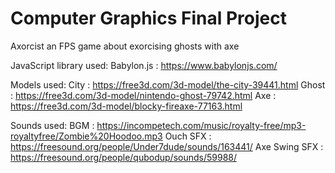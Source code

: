 # Computer Graphics Final Project

Axorcist
an FPS game about exorcising ghosts with axe

JavaScript library used:
Babylon.js : https://www.babylonjs.com/

Models used:
City    : https://free3d.com/3d-model/the-city-39441.html
Ghost   : https://free3d.com/3d-model/nintendo-ghost-79742.html
Axe     : https://free3d.com/3d-model/blocky-fireaxe-77163.html

Sounds used:
BGM           : https://incompetech.com/music/royalty-free/mp3-royaltyfree/Zombie%20Hoodoo.mp3
Ouch SFX      : https://freesound.org/people/Under7dude/sounds/163441/
Axe Swing SFX : https://freesound.org/people/qubodup/sounds/59988/
